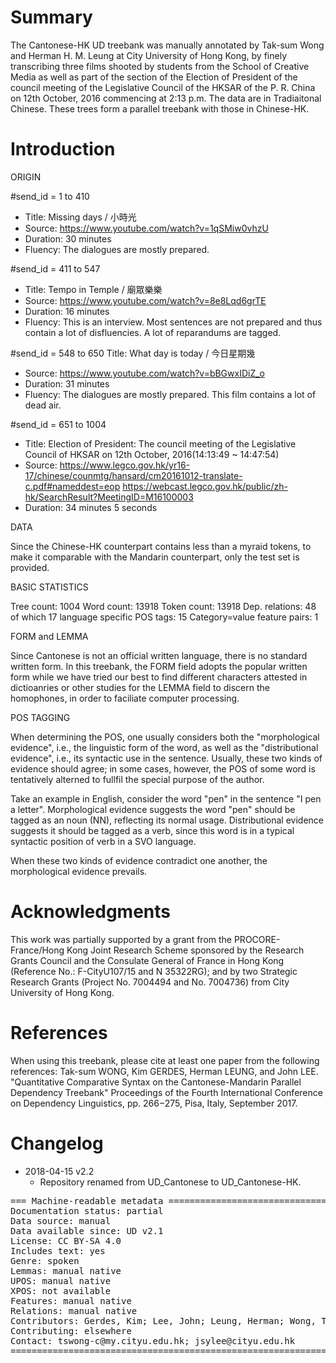 # Summary

The Cantonese-HK UD treebank was manually annotated by Tak-sum Wong and Herman H. M. Leung at City University of Hong Kong, by finely transcribing three films shooted by students from the School of Creative Media as well as part of the section of the Election of President of the council meeting of the Legislative Council of the HKSAR of the P. R. China on 12th October, 2016 commencing at 2:13 p.m. The data are in Tradiaitonal Chinese.  These trees form a parallel treebank with those in Chinese-HK.

# Introduction

ORIGIN

#send_id = 1 to 410
* Title: Missing days / 小時光
* Source: https://www.youtube.com/watch?v=1qSMiw0vhzU
* Duration: 30 minutes
* Fluency: The dialogues are mostly prepared.

#send_id = 411 to 547
* Title: Tempo in Temple / 廟眾樂樂
* Source: https://www.youtube.com/watch?v=8e8Lqd6grTE
* Duration: 16 minutes
* Fluency: This is an interview.  Most sentences are not prepared and thus contain a lot of disfluencies.  A lot of reparandums are tagged.

#send_id = 548 to 650
Title: What day is today / 今日星期幾
* Source: https://www.youtube.com/watch?v=bBGwxIDiZ_o
* Duration: 31 minutes
* Fluency: The dialogues are mostly prepared.  This film contains a lot of dead air.

#send_id = 651 to 1004
* Title: Election of President: The council meeting of the Legislative Council of HKSAR on 12th October, 2016(14:13:49 ~ 14:47:54)
* Source: https://www.legco.gov.hk/yr16-17/chinese/counmtg/hansard/cm20161012-translate-c.pdf#nameddest=eop	https://webcast.legco.gov.hk/public/zh-hk/SearchResult?MeetingID=M16100003
* Duration: 34 minutes 5 seconds

DATA

Since the Chinese-HK counterpart contains less than a myraid tokens, to make it comparable with the Mandarin counterpart, only the test set is provided.

BASIC STATISTICS

Tree count:  1004
Word count:  13918
Token count: 13918
Dep. relations: 48 of which 17 language specific
POS tags: 15
Category=value feature pairs: 1

FORM and LEMMA

Since Cantonese is not an official written language, there is no standard written form.  In this treebank, the FORM field adopts the popular written form while we have tried our best to find different characters attested in dictioanries or other studies for the LEMMA field to discern the homophones, in order to faciliate computer processing.

POS TAGGING

When determining the POS, one usually considers both the "morphological evidence", i.e., the linguistic form of the word, as well as the "distributional evidence", i.e., its syntactic use in the sentence. Usually, these two kinds of evidence should agree; in some cases, however, the POS of some word is tentatively alterned to fullfil the special purpose of the author.

Take an example in English, consider the word "pen" in the sentence "I pen a letter".  Morphological evidence suggests the word "pen" should be tagged as an noun (NN), reflecting its normal usage. Distributional evidence suggests it should be tagged as a verb, since this word is in a typical syntactic position of verb in a SVO language.

When these two kinds of evidence contradict one another, the morphological evidence prevails.

# Acknowledgments

This work was partially supported by a grant from the PROCORE-France/Hong Kong Joint Research Scheme sponsored by the Research Grants Council and the Consulate General of France in Hong Kong (Reference No.: F-CityU107/15 and N 35322RG); and by two Strategic Research Grants (Project No. 7004494 and No. 7004736) from City University of Hong Kong.

# References

When using this treebank, please cite at least one paper from the following references:
Tak-sum WONG, Kim GERDES, Herman LEUNG, and John LEE. "Quantitative Comparative Syntax on the Cantonese-Mandarin Parallel Dependency Treebank" Proceedings of the Fourth International Conference on Dependency Linguistics, pp. 266−275, Pisa, Italy, September 2017.

# Changelog

* 2018-04-15 v2.2
  * Repository renamed from UD_Cantonese to UD_Cantonese-HK.

<pre>
=== Machine-readable metadata =================================================
Documentation status: partial
Data source: manual
Data available since: UD v2.1
License: CC BY-SA 4.0
Includes text: yes
Genre: spoken
Lemmas: manual native
UPOS: manual native
XPOS: not available
Features: manual native
Relations: manual native
Contributors: Gerdes, Kim; Lee, John; Leung, Herman; Wong, Tak-sum
Contributing: elsewhere
Contact: tswong-c@my.cityu.edu.hk; jsylee@cityu.edu.hk
===============================================================================
</pre>
